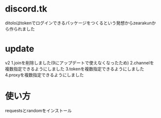 # discord.tk
ditoloはtokenでログインできるパッケージをつくるという発想からzearakunから作られました
# update
v2
1.joinを削除しました(9にアップデートで使えなくなったため)
2.channelを複数指定できるようにしました
3.tokenを複数指定できるようにしました
4.proxyを複数指定できるようにしました
# 使い方
requestsとrandomをインストール
